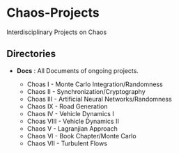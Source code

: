 # Chaos-Projects
Interdisciplinary Projects on Chaos
## **Directories**
* **Docs** : All Documents of ongoing projects.

    
  * Choas I - Monte Carlo Integration/Randomness
  * Chaos II - Synchronization/Cryptography
  * Choas III - Artificial Neural Networks/Randomness
  * Chaos IX - Road Generation
  * Chaos IV - Vehicle Dynamics I
  * Choas VIII - Vehicle Dynamics II
  * Chaos V - Lagranjian Approach
  * Chaos VI - Book Chapter/Monte Carlo
  * Chaos VII - Turbulent Flows
   

